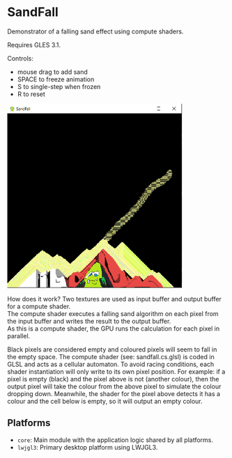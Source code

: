 # SandFall

Demonstrator of a falling sand effect using compute shaders.

Requires GLES 3.1.

Controls:
- mouse drag to add sand
- SPACE to freeze animation
- S to single-step when frozen
- R to reset

![screenshot](screenshot.png)


How does it work?
Two textures are used as input buffer and output buffer for a compute shader.  
The compute shader executes a falling sand algorithm on each pixel from the input buffer
and writes the result to the output buffer.  
As this is a compute shader, the GPU runs the calculation for each pixel in parallel.

Black pixels are considered empty and coloured pixels will seem to fall in the empty space.
The compute shader (see: sandfall.cs.glsl) is coded in GLSL and acts as a cellular automaton.
To avoid racing conditions, each shader instantiation will only write to its own pixel position.
For example: if a pixel is empty (black) and the pixel above is not (another colour), then the 
output pixel will take the colour from the above pixel to simulate the colour dropping down.
Meanwhile, the shader for the pixel above detects it has a colour and the cell below is empty,
so it will output an empty colour.



## Platforms

- `core`: Main module with the application logic shared by all platforms.
- `lwjgl3`: Primary desktop platform using LWJGL3.

